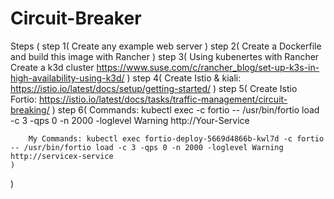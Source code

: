 # Circuit-Breaker

Steps (
    step 1(
        Create any example web server
    )
    step 2(
        Create a Dockerfile and build this image with Rancher
    )
    step 3(
        Using kubenertes with Rancher
        Create a k3d cluster
        https://www.suse.com/c/rancher_blog/set-up-k3s-in-high-availability-using-k3d/
    )
    step 4(
        Create Istio & kiali: https://istio.io/latest/docs/setup/getting-started/
    )
    step 5(
        Create Istio Fortio: https://istio.io/latest/docs/tasks/traffic-management/circuit-breaking/
    )
    step 6(
        Commands: kubectl exec <Your-Pod-Name-Fortio> -c fortio -- /usr/bin/fortio load -c 3 -qps 0 -n 2000 -loglevel Warning http://Your-Service

        My Commands: kubectl exec fortio-deploy-5669d4866b-kwl7d -c fortio -- /usr/bin/fortio load -c 3 -qps 0 -n 2000 -loglevel Warning http://servicex-service
    )
)